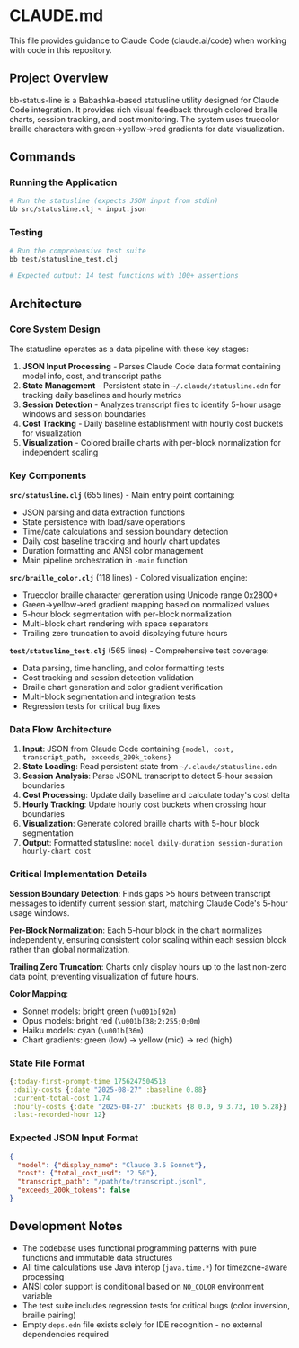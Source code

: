 # CLAUDE.md

This file provides guidance to Claude Code (claude.ai/code) when working with code in this repository.

## Project Overview

bb-status-line is a Babashka-based statusline utility designed for Claude Code integration. It provides rich visual feedback through colored braille charts, session tracking, and cost monitoring. The system uses truecolor braille characters with green→yellow→red gradients for data visualization.

## Commands

### Running the Application
```bash
# Run the statusline (expects JSON input from stdin)
bb src/statusline.clj < input.json
```

### Testing
```bash
# Run the comprehensive test suite
bb test/statusline_test.clj

# Expected output: 14 test functions with 100+ assertions
```

## Architecture

### Core System Design

The statusline operates as a data pipeline with these key stages:

1. **JSON Input Processing** - Parses Claude Code data format containing model info, cost, and transcript paths
2. **State Management** - Persistent state in `~/.claude/statusline.edn` for tracking daily baselines and hourly metrics
3. **Session Detection** - Analyzes transcript files to identify 5-hour usage windows and session boundaries
4. **Cost Tracking** - Daily baseline establishment with hourly cost buckets for visualization
5. **Visualization** - Colored braille charts with per-block normalization for independent scaling

### Key Components

**`src/statusline.clj`** (655 lines) - Main entry point containing:
- JSON parsing and data extraction functions
- State persistence with load/save operations
- Time/date calculations and session boundary detection
- Daily cost baseline tracking and hourly chart updates
- Duration formatting and ANSI color management
- Main pipeline orchestration in `-main` function

**`src/braille_color.clj`** (118 lines) - Colored visualization engine:
- Truecolor braille character generation using Unicode range 0x2800+
- Green→yellow→red gradient mapping based on normalized values
- 5-hour block segmentation with per-block normalization
- Multi-block chart rendering with space separators
- Trailing zero truncation to avoid displaying future hours

**`test/statusline_test.clj`** (565 lines) - Comprehensive test coverage:
- Data parsing, time handling, and color formatting tests
- Cost tracking and session detection validation
- Braille chart generation and color gradient verification
- Multi-block segmentation and integration tests
- Regression tests for critical bug fixes

### Data Flow Architecture

1. **Input**: JSON from Claude Code containing `{model, cost, transcript_path, exceeds_200k_tokens}`
2. **State Loading**: Read persistent state from `~/.claude/statusline.edn`
3. **Session Analysis**: Parse JSONL transcript to detect 5-hour session boundaries
4. **Cost Processing**: Update daily baseline and calculate today's cost delta
5. **Hourly Tracking**: Update hourly cost buckets when crossing hour boundaries
6. **Visualization**: Generate colored braille charts with 5-hour block segmentation
7. **Output**: Formatted statusline: `model daily-duration session-duration hourly-chart cost`

### Critical Implementation Details

**Session Boundary Detection**: Finds gaps >5 hours between transcript messages to identify current session start, matching Claude Code's 5-hour usage windows.

**Per-Block Normalization**: Each 5-hour block in the chart normalizes independently, ensuring consistent color scaling within each session block rather than global normalization.

**Trailing Zero Truncation**: Charts only display hours up to the last non-zero data point, preventing visualization of future hours.

**Color Mapping**: 
- Sonnet models: bright green (`\u001b[92m`)
- Opus models: bright red (`\u001b[38;2;255;0;0m`)
- Haiku models: cyan (`\u001b[36m`)
- Chart gradients: green (low) → yellow (mid) → red (high)

### State File Format

```clojure
{:today-first-prompt-time 1756247504518
 :daily-costs {:date "2025-08-27" :baseline 0.88}
 :current-total-cost 1.74
 :hourly-costs {:date "2025-08-27" :buckets {8 0.0, 9 3.73, 10 5.28}}
 :last-recorded-hour 12}
```

### Expected JSON Input Format

```json
{
  "model": {"display_name": "Claude 3.5 Sonnet"},
  "cost": {"total_cost_usd": "2.50"},
  "transcript_path": "/path/to/transcript.jsonl",
  "exceeds_200k_tokens": false
}
```

## Development Notes

- The codebase uses functional programming patterns with pure functions and immutable data structures
- All time calculations use Java interop (`java.time.*`) for timezone-aware processing
- ANSI color support is conditional based on `NO_COLOR` environment variable
- The test suite includes regression tests for critical bugs (color inversion, braille pairing)
- Empty `deps.edn` file exists solely for IDE recognition - no external dependencies required